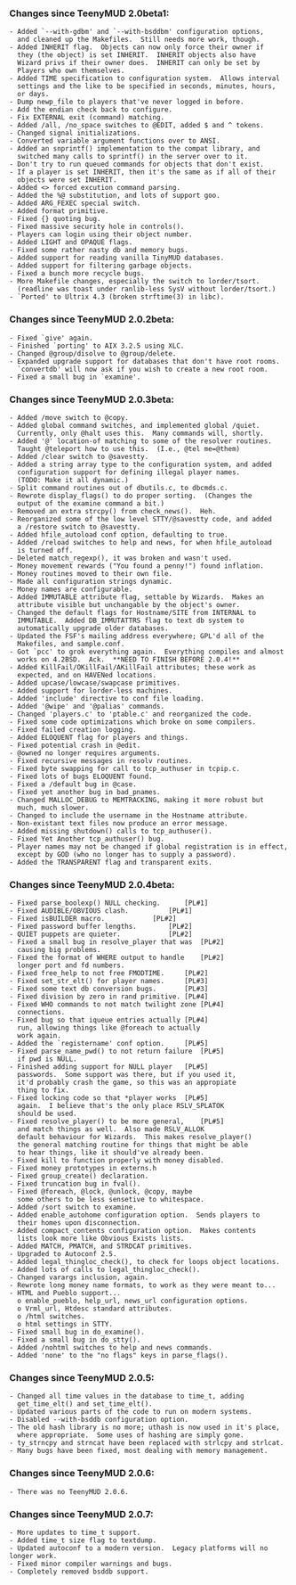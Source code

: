 ### Changes since TeenyMUD 2.0beta1:
	- Added `--with-gdbm' and `--with-bsddbm' configuration options,
	  and cleaned up the Makefiles.  Still needs more work, though.
	- Added INHERIT flag.  Objects can now only force their owner if
	  they (the object) is set INHERIT.  INHERIT objects also have
	  Wizard privs if their owner does.  INHERIT can only be set by
	  Players who own themselves.
	- Added TIME specification to configuration system.  Allows interval
	  settings and the like to be specified in seconds, minutes, hours,
	  or days.
	- Dump newp_file to players that've never logged in before.
	- Add the endian check back to configure.
	- Fix EXTERNAL exit (command) matching.
	- Added /all, /no_space switches to @EDIT, added $ and ^ tokens.
	- Changed signal initializations.
	- Converted variable argument functions over to ANSI.
	- Added an snprintf() implementation to the compat library, and
	  switched many calls to sprintf() in the server over to it.
	- Don't try to run queued commands for objects that don't exist.
	- If a player is set INHERIT, then it's the same as if all of their
	  objects were set INHERIT.
	- Added <> forced excution command parsing.
	- Added the %@ substitution, and lots of support goo.
	- Added ARG_FEXEC special switch.
	- Added format primitive.
	- Fixed {} quoting bug.
	- Fixed massive security hole in controls().
	- Players can login using their object number.
	- Added LIGHT and OPAQUE flags.
	- Fixed some rather nasty db and memory bugs.
	- Added support for reading vanilla TinyMUD databases.
	- Added support for filtering garbage objects.
	- Fixed a bunch more recycle bugs.
	- More Makefile changes, especially the switch to lorder/tsort.
	  (readline was toast under ranlib-less SysV without lorder/tsort.)
	- `Ported' to Ultrix 4.3 (broken strftime(3) in libc).

### Changes since TeenyMUD 2.0.2beta:
	- Fixed `give' again.
	- Finished `porting' to AIX 3.2.5 using XLC.
	- Changed @group/disolve to @group/delete.
	- Expanded upgrade support for databases that don't have root rooms.
	  `convertdb' will now ask if you wish to create a new root room.
	- Fixed a small bug in `examine'.

### Changes since TeenyMUD 2.0.3beta:
	- Added /move switch to @copy.
	- Added global command switches, and implemented global /quiet.
	  Currently, only @halt uses this.  Many commands will, shortly.
	- Added '@' location-of matching to some of the resolver routines.
	  Taught @teleport how to use this.  (I.e., @tel me=@them)
	- Added /clear switch to @savestty.
	- Added a string array type to the configuration system, and added
	  configuration support for defining illegal player names.
	  (TODO: Make it all dynamic.)
	- Split command routines out of dbutils.c, to dbcmds.c.
	- Rewrote display_flags() to do proper sorting.  (Changes the
	  output of the examine command a bit.)
	- Removed an extra strcpy() from check_news().  Heh.
	- Reorganized some of the low level STTY/@savestty code, and added
	  a /restore switch to @savestty.
	- Added hfile_autoload conf option, defaulting to true.
	- Added /reload switches to help and news, for when hfile_autoload
	  is turned off.
	- Deleted match_regexp(), it was broken and wasn't used.
	- Money movement rewards ("You found a penny!") found inflation.
	- Money routines moved to their own file.
	- Made all configuration strings dynamic.
	- Money names are configurable.
	- Added IMMUTABLE attribute flag, settable by Wizards.  Makes an
	  attribute visible but unchangable by the object's owner.
	- Changed the default flags for Hostname/SITE from INTERNAL to
	  IMMUTABLE.  Added DB_IMMUTATTRS flag to text db system to
	  automatically upgrade older databases.
	- Updated the FSF's mailing address everywhere; GPL'd all of the
	  Makefiles, and sample.conf.
	- Got `pcc' to grok everything again.  Everything compiles and almost
	  works on 4.2BSD.  Ack.  **NEED TO FINISH BEFORE 2.0.4!**
	- Added KillFail/OKillFail/AKillFail attributes; these work as
	  expected, and on HAVENed locations.
	- Added upcase/lowcase/swapcase primitives.
	- Added support for lorder-less machines.
	- Added 'include' directive to conf file loading.
	- Added '@wipe' and '@palias' commands.
	- Changed 'players.c' to 'ptable.c' and reorganized the code.
	- Fixed some code optimizations which broke on some compilers.
	- Fixed failed creation logging.
	- Added ELOQUENT flag for players and things.
	- Fixed potential crash in @edit.
	- @owned no longer requires arguments.
	- Fixed recursive messages in resolv routines.
	- Fixed byte swapping for call to tcp_authuser in tcpip.c.
	- Fixed lots of bugs ELOQUENT found.
	- Fixed a /default bug in @case.
	- Fixed yet another bug in bad_pnames.
	- Changed MALLOC_DEBUG to MEMTRACKING, making it more robust but
	  much, much slower.
	- Changed to include the username in the Hostname attribute.
	- Non-existant text files now produce an error message.
	- Added missing shutdown() calls to tcp_authuser().
	- Fixed Yet Another tcp_authuser() bug.
	- Player names may not be changed if global registration is in effect,
	  except by GOD (who no longer has to supply a password).
	- Added the TRANSPARENT flag and transparent exits.

### Changes since TeenyMUD 2.0.4beta:
	- Fixed parse_boolexp() NULL checking.		[PL#1]
	- Fixed AUDIBLE/OBVIOUS clash.			[PL#1]
	- Fixed isBUILDER macro.			[PL#2]
	- Fixed password buffer lengths.		[PL#2]
	- QUIET puppets are quieter.			[PL#2]
	- Fixed a small bug in resolve_player that was	[PL#2]
	  causing big problems.
	- Fixed the format of WHERE output to handle	[PL#2]
	  longer port and fd numbers.
	- Fixed free_help to not free FMODTIME.		[PL#2]
	- Fixed set_str_elt() for player names.		[PL#3]
	- Fixed some text db conversion bugs.		[PL#3]
	- Fixed division by zero in rand primitive.	[PL#4]
	- Fixed WHO commands to not match twilight zone [PL#4]
	  connections.
	- Fixed bug so that iqueue entries actually	[PL#4]
	  run, allowing things like @foreach to actually
	  work again.
	- Added the `registername' conf option.		[PL#5]
	- Fixed parse_name_pwd() to not return failure	[PL#5]
	  if pwd is NULL.
	- Finished adding support for NULL player	[PL#5]
	  passwords.  Some support was there, but if you used it,
	  it'd probably crash the game, so this was an appropiate
	  thing to fix.
	- Fixed locking code so that *player works	[PL#5]
	  again.  I believe that's the only place RSLV_SPLATOK
	  should be used.
	- Fixed resolve_player() to be more general,	[PL#5]
	  and match things as well.  Also made RSLV_ALLOK
	  default behaviour for Wizards.  This makes resolve_player()
	  the general matching routine for things that might be able
	  to hear things, like it should've already been.
	- Fixed kill to function properly with money disabled.
	- Fixed money prototypes in externs.h
	- Fixed group_create() declaration.
	- Fixed truncation bug in fval().
	- Fixed @foreach, @lock, @unlock, @copy, maybe
	  some others to be less sensetive to whitespace.
	- Added /sort switch to examine.
	- Added enable_autohome configuration option.  Sends players to
	  their homes upon disconnection.
	- Added compact_contents configuration option.  Makes contents
	  lists look more like Obvious Exists lists.
	- Added MATCH, PMATCH, and STRDCAT primitives.
	- Upgraded to Autoconf 2.5.
	- Added legal_thingloc_check(), to check for loops object locations.
	- Added lots of calls to legal_thingloc_check().
	- Changed varargs inclusion, again.
	- Rewrote long money name formats, to work as they were meant to...
	- HTML and Pueblo support...
	  o enable_pueblo, help_url, news_url configuration options.
	  o Vrml_url, Htdesc standard attributes.
	  o /html switches.
	  o html settings in STTY.
	- Fixed small bug in do_examine().
	- Fixed a small bug in do_stty().
	- Added /nohtml switches to help and news commands.
	- Added 'none' to the "no flags" keys in parse_flags().

### Changes since TeenyMUD 2.0.5:
	- Changed all time values in the database to time_t, adding
	  get_time_elt() and set_time_elt().
	- Updated various parts of the code to run on modern systems.
	- Disabled --with-bsddb configuration option.
	- The old hash library is no more; uthash is now used in it's place,
	  where appropriate.  Some uses of hashing are simply gone.
	- ty_strncpy and strncat have been replaced with strlcpy and strlcat.
	- Many bugs have been fixed, most dealing with memory management.

### Changes since TeenyMUD 2.0.6:
	- There was no TeenyMUD 2.0.6.

### Changes since TeenyMUD 2.0.7:
	- More updates to time_t support.
	- Added time_t size flag to textdump.
	- Updated autoconf to a modern version.  Legacy platforms will no longer work.
	- Fixed minor compiler warnings and bugs.
	- Completely removed bsddb support.
